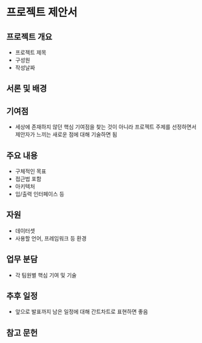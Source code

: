 # 프로젝트 제안서
## 프로젝트 개요
- 프로젝트 제목
- 구성원
- 작성날짜

## 서론 및 배경

## 기여점 
- 세상에 존재하지 않던 핵심 기여점을 찾는 것이 아니라 프로젝트 주제를 선정하면서 제안자가 느끼는 새로운 점에 대해 기술하면 됨

## 주요 내용
- 구체적인 목표
- 접근법 포함
- 아키텍처
- 입/출력 인터페이스 등
  
## 자원
- 데이터셋
- 사용할 언어, 프레임워크 등 환경

## 업무 분담
- 각 팀원별 핵심 기여 및 기술

## 추후 일정
- 앞으로 발표까지 남은 일정에 대해 간트차트로 표현하면 좋음

## 참고 문헌